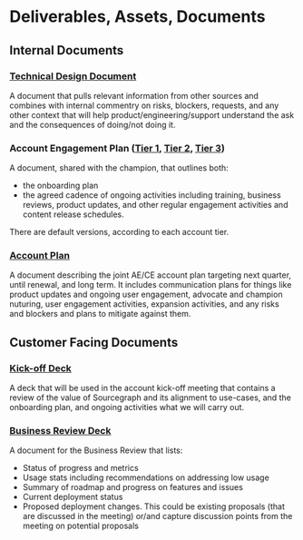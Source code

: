 # Deliverables, Assets, Documents

## Internal Documents

### [Technical Design Document](https://docs.google.com/document/d/19qcdFcFpqHNE6OTgO8SwdTF7FfB4AJH6Hlqeywgv6Yc/edit#heading=h.5v85ynofit58)

A document that pulls relevant information from other sources and combines with internal commentry on risks, blockers, requests, and any other context that will help product/engineering/support understand the ask and the consequences of doing/not doing it.

### Account Engagement Plan ([Tier 1](https://docs.google.com/spreadsheets/d/10FceIxQJfBprk2d6nv91ifJHpUR7AnlJtiMuaIFFcS8/edit#gid=0), [Tier 2](https://docs.google.com/spreadsheets/d/1HHaCr5NqQAzr8fZKhjQqRwmn2E_ny6veeI7Aahw4VFc/edit#gid=0), [Tier 3](https://docs.google.com/spreadsheets/d/1TVcniaAaGGhGwiVTI8TEKu3O-2DvVi8XGyw0V1E4jE4/edit#gid=0))

A document, shared with the champion, that outlines both:

- the onboarding plan
- the agreed cadence of ongoing activities including training, business reviews, product updates, and other regular engagement activities and content release schedules.

There are default versions, according to each account tier.

### [Account Plan](https://docs.google.com/document/d/1AN-irUdSLOhmV_zIIjKfAdw8vvf3Eh2HEdd0hhYiC_M/edit)

A document describing the joint AE/CE account plan targeting next quarter, until renewal, and long term. It includes communication plans for things like product updates and ongoing user engagement, advocate and champion nuturing, user engagement activities, expansion activities, and any risks and blockers and plans to mitigate against them.

## Customer Facing Documents

### [Kick-off Deck](https://docs.google.com/presentation/d/1eTis1XiS3U1M1M1a35wBw5qwTnJSMozXcz_gXJcGXhk/edit#slide=id.gd7819a0952_0_112)

A deck that will be used in the account kick-off meeting that contains a review of the value of Sourcegraph and its alignment to use-cases, and the onboarding plan, and ongoing activities what we will carry out.

### [Business Review Deck](https://docs.google.com/presentation/d/11iBp50mbtj-9Y8r9EVCsFeaYkdJ3lw3QmAsgi_SESa8/edit#slide=id.gaef7e6092b_0_10)

A document for the Business Review that lists:

- Status of progress and metrics
- Usage stats including recommendations on addressing low usage
- Summary of roadmap and progress on features and issues
- Current deployment status
- Proposed deployment changes. This could be existing proposals (that are discussed in the meeting) or/and capture discussion points from the meeting on potential proposals
